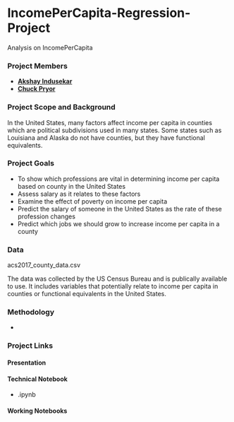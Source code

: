 # IncomePerCapita-Regression-Project

Analysis on IncomePerCapita 

### Project Members
   - <b>[Akshay Indusekar](https://github.com/aindusekar)</b>
   - <b>[Chuck Pryor](https://github.com/chuckpry)</b>
   
### Project Scope and Background
In the United States, many factors affect income per capita in counties which are political subdivisions used in many states. Some states such as Louisiana and Alaska do not have counties, but they have functional equivalents.

### Project Goals
 - To show which professions are vital in determining income per capita based on county in the United States
 - Assess salary as it relates to these factors
- Examine the effect of poverty on income per capita
- Predict the salary of someone in the United States as the rate of these profession changes
- Predict which jobs we should grow to increase income per capita in a county


### Data
acs2017_county_data.csv 

The data was collected by the US Census Bureau and is publically available to use. It includes variables that potentially relate to income per capita in counties or functional equivalents in the United States. 


### Methodology
-

### Project Links

#### Presentation


#### Technical Notebook
- .ipynb

#### Working Notebooks
